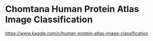 # Chomtana Human Protein Atlas Image Classification

https://www.kaggle.com/c/human-protein-atlas-image-classification